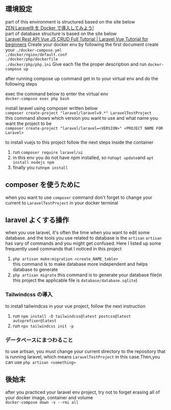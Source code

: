 ## 環境設定

part of this environment is structured based on the site below  
[ZEN:Laravel9 を Docker で導入してみよう!](https://zenn.dev/eguchi244_dev/articles/laravel-and-docker-introduction-20230822)  
part of database structure is based on the site below  
[Laravel Rest API Vue JS CRUD Full Tutorial | Laravel Vue Tutorial for beginners](https://www.youtube.com/watch?v=GTiBa9bPCZc&t=490s)
Create your docker env by following the first document
create your
`./docker-compose.yml`  
`./docker/nginx/default.conf`  
`./docker/php/dockerfile`  
`./docker/php/php.ini`
Give each file the proper description and run `docker-compose up`

after running compose up command get in to your virtual env and do the following steps

exec the command below to enter the virtual env  
`docker-compose exec php bash`

install laravel using composer written below  
`composer create-project "laravel/laravel=9.*" LaravelTestProject`  
this command shows which version you want to use and what name you want the project to be  
`composer create-project "laravel/laravel=<VERSION>" <PROJECT NAME FOR Laravel>`

to install vuejs to this project follow the next steps inside the container

1. run `composer require laravel/ui`
2. in this env you do not have npm installed, so run`apt update`and `apt install nodejs npm`
3. finally you run`npm install`

## composer を使うために

when you want to use `composer` command don't forget to change your current to `LaravelTestProject` in your docker terminal

## laravel よくする操作

when you use laravel, it's often the time when you want to edit some database. and the tools you use related to database is the `artisan`
`artisan` has vary of commands and you might get confused. Here I listed up some frequently used commands that I noticed in this project

1. `php artisan make:migration <create_NAME_table>`  
   this command is to make database more independent and helps database to generate
2. `php artisan migrate`
   this command is to generate your database file(in this project the applicable file is `database/database.sqlite`)

### Tailwindcss の導入

to install tailwindcss in your vue project, follow the next instruction

1. run `npm install -D tailwindcss@latest postcss@latest autoprefixer@latest`
2. run `npx tailwindcss init -p`

### データベースにまつわること

to use artisan, you must change your current directory to the repository that is running laravel, which means `LaravelTestProject` in this case.Then,you can use `php artisan <something>`

## 後始末

after you practiced your laravel env project, try not to forget erasing all of your docker image, container and volume  
`docker-compose down -v --rmi all`
